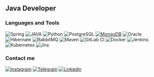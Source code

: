 <!--![Header](https://github.com/urmoonfriend/urmoonfriend/blob/main/.idea/assets/stars_total.gif)-->

## Java Developer

### Languages and Tools
<!--![IntelliJ IDEA](https://img.shields.io/badge/-IntelliJ_IDEA-090909?style=for-the-badge&logo=jetbrains)-->
![Spring](https://img.shields.io/badge/Spring-6DB33F?style=for-the-badge&logo=spring&logoColor=white)
![JAVA](https://img.shields.io/badge/Java-ED8B00?style=for-the-badge&logo=openjdk&logoColor=white)
![Python](https://img.shields.io/badge/-Python-14354C?style=for-the-badge&logo=python)
![PostgreSQL](https://img.shields.io/badge/PostgreSQL-316192?style=for-the-badge&logo=postgresql&logoColor=white)
[![MongoDB](https://img.shields.io/badge/MongoDB-4EA94B?style=for-the-badge&logo=mongodb&logoColor=white)](https://www.linkedin.com/in/aidos-konyspay-903043240/)
![Oracle](https://img.shields.io/badge/Oracle-F80000?style=for-the-badge&logo=Oracle&logoColor=white)
![Hibernate](https://img.shields.io/badge/Hibernate-59666C?style=for-the-badge&logo=Hibernate&logoColor=white)
![RabbitMQ](https://img.shields.io/badge/Rabbitmq-FF6600?style=for-the-badge&logo=rabbitmq&logoColor=white)
![Maven](https://img.shields.io/badge/-Apache_Maven-59666C?style=for-the-badge&logo=apache&logoColor=ff0000)
![GitLab CI](https://img.shields.io/badge/gitlab%20ci-%23181717.svg?style=for-the-badge&logo=gitlab&logoColor=white)
![Docker](https://img.shields.io/badge/docker-%230db7ed.svg?style=for-the-badge&logo=docker&logoColor=white)
![Jenkins](https://img.shields.io/badge/Jenkins-D24939?style=for-the-badge&logo=Jenkins&logoColor=white)
![Kubernetes](https://img.shields.io/badge/kubernetes-%23326ce5.svg?style=for-the-badge&logo=kubernetes&logoColor=white)
![Jira](https://img.shields.io/badge/Jira-0052CC?style=for-the-badge&logo=Jira&logoColor=white)
<!--![Tomcat](https://img.shields.io/badge/-Apache_Tomcat-090909?style=for-the-badge&logo=apache&logoColor=ff0000)-->
<!--![C++](https://img.shields.io/badge/-C++-090909?style=for-the-badge&logo=C%2b%2b)-->



### Contact me
[![Instagram](https://img.shields.io/badge/Instagram-E4405F?style=for-the-badge&logo=instagram&logoColor=white)](https://www.instagram.com/urmoonfriend/)
[![Telegram](https://img.shields.io/badge/Telegram-1877F2?style=for-the-badge&logo=telegram)](https://t.me/urmoonfriend)
[![Linkedin](https://img.shields.io/badge/LinkedIn-0077B5?style=for-the-badge&logo=linkedin&logoColor=white)](https://www.linkedin.com/in/aidos-konyspay-903043240/)
